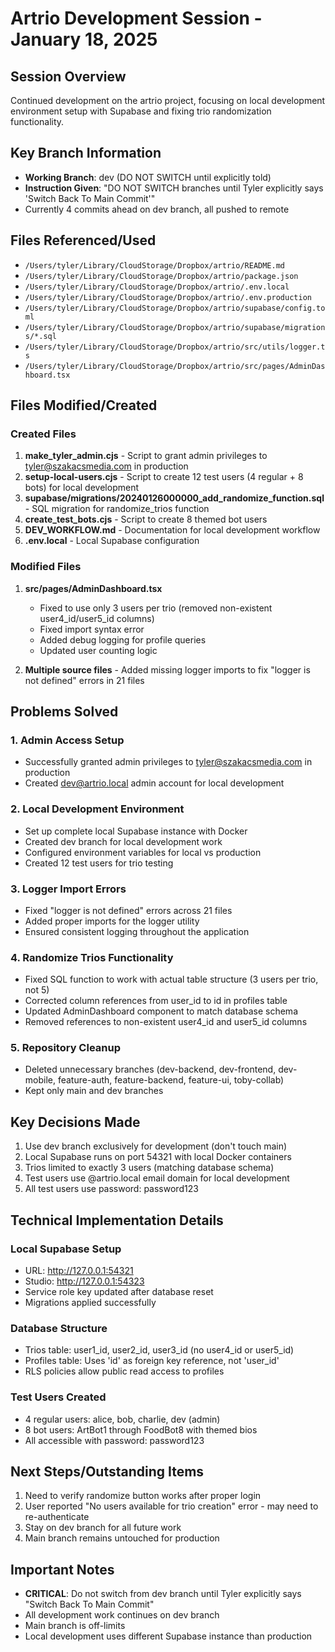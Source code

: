 # Artrio Development Session - January 18, 2025

## Session Overview
Continued development on the artrio project, focusing on local development environment setup with Supabase and fixing trio randomization functionality.

## Key Branch Information
- **Working Branch**: dev (DO NOT SWITCH until explicitly told)
- **Instruction Given**: "DO NOT SWITCH branches until Tyler explicitly says 'Switch Back To Main Commit'"
- Currently 4 commits ahead on dev branch, all pushed to remote

## Files Referenced/Used
- `/Users/tyler/Library/CloudStorage/Dropbox/artrio/README.md`
- `/Users/tyler/Library/CloudStorage/Dropbox/artrio/package.json`
- `/Users/tyler/Library/CloudStorage/Dropbox/artrio/.env.local`
- `/Users/tyler/Library/CloudStorage/Dropbox/artrio/.env.production`
- `/Users/tyler/Library/CloudStorage/Dropbox/artrio/supabase/config.toml`
- `/Users/tyler/Library/CloudStorage/Dropbox/artrio/supabase/migrations/*.sql`
- `/Users/tyler/Library/CloudStorage/Dropbox/artrio/src/utils/logger.ts`
- `/Users/tyler/Library/CloudStorage/Dropbox/artrio/src/pages/AdminDashboard.tsx`

## Files Modified/Created

### Created Files
1. **make_tyler_admin.cjs** - Script to grant admin privileges to tyler@szakacsmedia.com in production
2. **setup-local-users.cjs** - Script to create 12 test users (4 regular + 8 bots) for local development
3. **supabase/migrations/20240126000000_add_randomize_function.sql** - SQL migration for randomize_trios function
4. **create_test_bots.cjs** - Script to create 8 themed bot users
5. **DEV_WORKFLOW.md** - Documentation for local development workflow
6. **.env.local** - Local Supabase configuration

### Modified Files
1. **src/pages/AdminDashboard.tsx**
   - Fixed to use only 3 users per trio (removed non-existent user4_id/user5_id columns)
   - Fixed import syntax error
   - Added debug logging for profile queries
   - Updated user counting logic

2. **Multiple source files** - Added missing logger imports to fix "logger is not defined" errors in 21 files

## Problems Solved

### 1. Admin Access Setup
- Successfully granted admin privileges to tyler@szakacsmedia.com in production
- Created dev@artrio.local admin account for local development

### 2. Local Development Environment
- Set up complete local Supabase instance with Docker
- Created dev branch for local development work
- Configured environment variables for local vs production
- Created 12 test users for trio testing

### 3. Logger Import Errors
- Fixed "logger is not defined" errors across 21 files
- Added proper imports for the logger utility
- Ensured consistent logging throughout the application

### 4. Randomize Trios Functionality
- Fixed SQL function to work with actual table structure (3 users per trio, not 5)
- Corrected column references from user_id to id in profiles table
- Updated AdminDashboard component to match database schema
- Removed references to non-existent user4_id and user5_id columns

### 5. Repository Cleanup
- Deleted unnecessary branches (dev-backend, dev-frontend, dev-mobile, feature-auth, feature-backend, feature-ui, toby-collab)
- Kept only main and dev branches

## Key Decisions Made
1. Use dev branch exclusively for development (don't touch main)
2. Local Supabase runs on port 54321 with local Docker containers
3. Trios limited to exactly 3 users (matching database schema)
4. Test users use @artrio.local email domain for local development
5. All test users use password: password123

## Technical Implementation Details

### Local Supabase Setup
- URL: http://127.0.0.1:54321
- Studio: http://127.0.0.1:54323
- Service role key updated after database reset
- Migrations applied successfully

### Database Structure
- Trios table: user1_id, user2_id, user3_id (no user4_id or user5_id)
- Profiles table: Uses 'id' as foreign key reference, not 'user_id'
- RLS policies allow public read access to profiles

### Test Users Created
- 4 regular users: alice, bob, charlie, dev (admin)
- 8 bot users: ArtBot1 through FoodBot8 with themed bios
- All accessible with password: password123

## Next Steps/Outstanding Items
1. Need to verify randomize button works after proper login
2. User reported "No users available for trio creation" error - may need to re-authenticate
3. Stay on dev branch for all future work
4. Main branch remains untouched for production

## Important Notes
- **CRITICAL**: Do not switch from dev branch until Tyler explicitly says "Switch Back To Main Commit"
- All development work continues on dev branch
- Main branch is off-limits
- Local development uses different Supabase instance than production